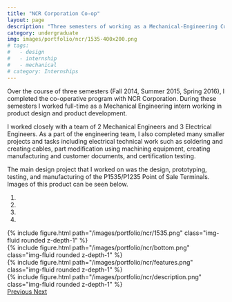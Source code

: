 ```yaml
---
title: "NCR Corporation Co-op"
layout: page
description: "Three semesters of working as a Mechanical-Engineering Co-op for NCR"
category: undergraduate
img: images/portfolio/ncr/1535-400x200.png
# tags: 
#   - design
#   - internship
#   - mechanical
# category: Internships
---
```


Over the course of three semesters (Fall 2014, Summer 2015, Spring 2016), I completed the co-operative program with NCR Corporation. During these semesters I worked full-time as a Mechanical Engineering intern working in product design and product development.

I worked closely with a team of 2 Mechanical Engineers and 3 Electrical Engineers. As a part of the engineering team, I also completed many smaller projects and tasks including electrical technical work such as soldering and creating cables, part modification using machining equipment, creating manufacturing and customer documents, and certification testing.

The main design project that I worked on was the design, prototyping, testing, and manufacturing of the P1535/P1235 Point of Sale Terminals. Images of this product can be seen below.

<div id="carouselExampleIndicators" class="carousel slide" data-ride="carousel">
  <ol class="carousel-indicators">
    <li data-target="#carouselExampleIndicators" data-slide-to="0" class="active"></li>
    <li data-target="#carouselExampleIndicators" data-slide-to="1"></li>
    <li data-target="#carouselExampleIndicators" data-slide-to="2"></li>
    <li data-target="#carouselExampleIndicators" data-slide-to="3"></li>
  </ol>
  <div class="carousel-inner">
    <div class="carousel-item active">
      {% include figure.html path="/images/portfolio/ncr/1535.png" class="img-fluid rounded z-depth-1" %}
      <!-- <img class="d-block w-100" src="..." alt="First slide"> -->
    </div>
    <div class="carousel-item">
      {% include figure.html path="/images/portfolio/ncr/bottom.png" class="img-fluid rounded z-depth-1" %}
      <!-- <img class="d-block w-100" src="..." alt="Second slide"> -->
    </div>
    <div class="carousel-item">
      {% include figure.html path="/images/portfolio/ncr/features.png" class="img-fluid rounded z-depth-1" %}
      <!-- <img class="d-block w-100" src="..." alt="Third slide"> -->
    </div>
    <div class="carousel-item">
      {% include figure.html path="/images/portfolio/ncr/description.png" class="img-fluid rounded z-depth-1" %}
      <!-- <img class="d-block w-100" src="..." alt="Third slide"> -->
    </div>
  </div>
  <a class="carousel-control-prev" href="#carouselExampleIndicators" role="button" data-slide="prev">
    <span class="carousel-control-prev-icon" aria-hidden="true"></span>
    <span class="sr-only">Previous</span>
  </a>
  <a class="carousel-control-next" href="#carouselExampleIndicators" role="button" data-slide="next">
    <span class="carousel-control-next-icon" aria-hidden="true"></span>
    <span class="sr-only">Next</span>
  </a>
</div>